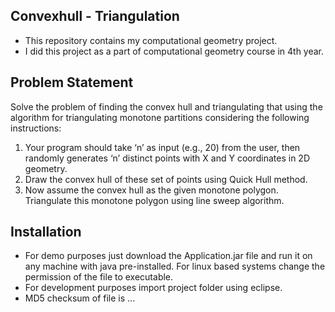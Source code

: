 ## Convexhull - Triangulation

* This repository contains my computational geometry project.
* I did this project as a part of computational geometry course in 4th year.

## Problem Statement

Solve the problem of finding the convex hull and triangulating that using the algorithm for triangulating
monotone partitions considering the following instructions:
1. Your program should take ‘n’ as input (e.g., 20) from the user, then randomly generates ‘n’ distinct points with X and Y coordinates in 2D geometry.
2. Draw the convex hull of these set of points using Quick Hull method.
3. Now assume the convex hull as the given monotone polygon. Triangulate this monotone polygon using line sweep algorithm.

## Installation

* For demo purposes just download the Application.jar file and run it on any machine with java pre-installed. For linux based systems change the permission of the file to executable.
* For development purposes import project folder using eclipse.
* MD5 checksum of file is ...
